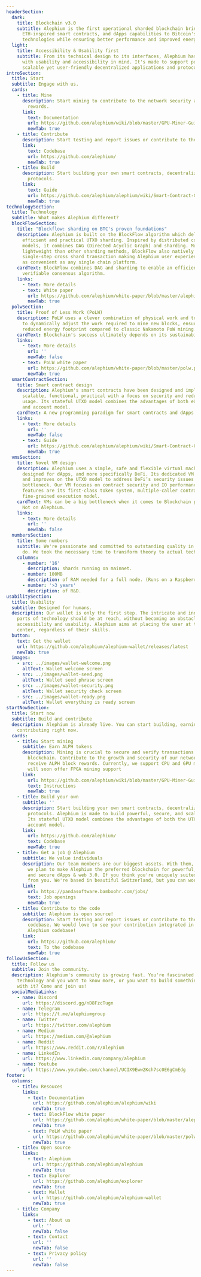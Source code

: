 ```yaml
---
headerSection:
  dark:
    title: Blockchain v3.0
    subtitle: Alephium is the first operational sharded blockchain bringing scalability, 
      ETH-inspired smart contracts, and dApps capabilities to Bitcoin's proven core 
      technologies while ensuring better performance and improved energy efficiency.
  light:
    title: Accessibility & Usability first
    subtitle: From its technical design to its interfaces, Alephium has been created
      with usability and accessibility in mind. It's made to support powerful,
      scalable yet user-friendly decentralized applications and protocols.
introSection:
  title: Start
  subtitle: Engage with us.
  cards:
    - title: Mine
      description: Start mining to contribute to the network security and receive ALPH 
        rewards.
      link:
        text: Documentation
        url: https://github.com/alephium/wiki/blob/master/GPU-Miner-Guide.md
        newTab: true
    - title: Contribute
      description: Start testing and report issues or contribute to the Alephium codebase.
      link:
        text: Codebase
        url: https://github.com/alephium/
        newTab: true
    - title: Build
      description: Start building your own smart contracts, decentralized apps and
        protocols.
      link:
        text: Guide
        url: https://github.com/alephium/alephium/wiki/Smart-Contract-Guide
        newTab: true
technologySection:
  title: Technology
  subtitle: What makes Alephium different?
  blockFlowSection:
    title: "Blockflow: sharding on BTC's proven foundations"
    description: Alephium is built on the BlockFlow algorithm which delivers 
      efficient and practical UTXO sharding. Inspired by distributed computing 
      models, it combines DAG (Directed Acyclic Graph) and sharding. Much more 
      lightweight than other sharding methods, BlockFlow also natively supports 
      single-step cross shard transaction making Alephium user experience just 
      as convenient as any single chain platform.
    cardText: BlockFlow combines DAG and sharding to enable an efficient, secure and
      verifiable consensus algorithm.
    links:
      - text: More details
      - text: White paper
        url: https://github.com/alephium/white-paper/blob/master/alephium.pdf
        newTab: true
  polwSection:
    title: Proof of Less Work (PoLW)
    description: PoLW uses a clever combination of physical work and token economics
      to dynamically adjust the work required to mine new blocks, ensuring a
      reduced energy footprint compared to classic Nakamoto PoW mining.
    cardText: Blockchain's success ultimately depends on its sustainability.
    links:
      - text: More details
        url: ''
        newTab: false
      - text: PoLW white paper
        url: https://github.com/alephium/white-paper/blob/master/polw.pdf
        newTab: true
  smartContractSection:
    title: Smart contract design
    description: Alephium's smart contracts have been designed and implemented to be
      scalable, functional, practical with a focus on security and reduced state
      usage. Its stateful UTXO model combines the advantages of both eUTXO model
      and account model.
    cardText: A new programming paradigm for smart contracts and dApps.
    links:
      - text: More details
        url: ''
        newTab: false
      - text: Guide
        url: https://github.com/alephium/alephium/wiki/Smart-Contract-Guide
        newTab: true
  vmsSection:
    title: Novel VM design
    description: Alephium uses a simple, safe and flexible virtual machine 
      designed for dApps, and more specifically DeFi. Its dedicated VM leverages 
      and improves on the UTXO model to address DeFi’s security issues and execution 
      bottleneck. Our VM focuses on contract security and IO performance. The key 
      features are its first-class token system, multiple-caller contract and 
      fine-grained execution model. 
    cardText: VMs can be a big bottleneck when it comes to Blockchain performances.
      Not on Alephium.
    links:
      - text: More details
        url: ''
        newTab: false
  numbersSection:
    title: Some numbers
    subtitle: We're passionate and committed to outstanding quality in everything we
      do. We took the necessary time to transform theory to actual technologies.
    columns:
      - number: '16'
        description: shards running on mainnet.
      - number: 100MB
        description: of RAM needed for a full node. (Runs on a Raspberry-Pi.)
      - number: '>3 years'
        description: of R&D.
usabilitySection:
  title: Usability
  subtitle: Designed for humans.
  description: Our wallet is only the first step. The intricate and innovative
    parts of technology should be at reach, without becoming an obstacle to
    accessibility and usability. Alephium aims at placing the user at the
    center, regardless of their skills.
  button:
    text: Get the wallet
    url: https://github.com/alephium/alephium-wallet/releases/latest
    newTab: true
  images:
    - src: ../images/wallet-welcome.png
      altText: Wallet welcome screen
    - src: ../images/wallet-seed.png
      altText: Wallet seed phrase screen
    - src: ../images/wallet-security.png
      altText: Wallet security check screen
    - src: ../images/wallet-ready.png
      altText: Wallet everything is ready screen
startNowSection:
  title: Start now
  subtitle: Build and contribute
  description: Alephium is already live. You can start building, earning, and
    contributing right now.
  cards:
    - title: Start mining
      subtitle: Earn ALPH tokens
      description: Mining is crucial to secure and verify transactions on the Alephium
        blockchain. Contribute to the growth and security of our network and
        receive ALPH block rewards. Currently, we support CPU and GPU mining and
        will soon offer FPGA mining support
      link:
        url: https://github.com/alephium/wiki/blob/master/GPU-Miner-Guide.md
        text: Instructions
        newTab: true
    - title: Build your own
      subtitle: ''
      description: Start building your own smart contracts, decentralized apps and 
        protocols. Alephium is made to build powerful, secure, and scalable dApps. 
        Its stateful UTXO model combines the advantages of both the UTXO model and 
        account model. 
      link:
        url: https://github.com/alephium/
        text: Codebase
        newTab: true
    - title: Get a job @ Alephium
      subtitle: We value individuals
      description: Our team members are our biggest assets. With them, with you, 
        we plan to make Alephium the preferred blockchain for powerful, accessible 
        and secure dApps & web 3.0. If you think you're uniquely suited to support Alephium, we want to hear 
        from you. We're based in beautiful Switzerland, but you can work from anywhere in the world.
      link:
        url: https://pandasoftware.bamboohr.com/jobs/
        text: Job openings
        newTab: true
    - title: Contribute to the code
      subtitle: Alephium is open source!
      description: Start testing and report issues or contribute to the Alephium
        codebase. We would love to see your contribution integrated in the
        Alephium codebase!
      link:
        url: https://github.com/alephium/
        text: To the codebase
        newTab: true
followUsSection:
  title: Follow us
  subtitle: Join the community.
  description: Alephium's community is growing fast. You're fascinated by the 
    technology and you want to know more, or you want to build something cool 
    with it? Come and join us!
  socialMediaLinks:
    - name: Discord
      url: https://discord.gg/nD8FzcTugn
    - name: Telegram
      url: https://t.me/alephiumgroup
    - name: Twitter
      url: https://twitter.com/alephium
    - name: Medium
      url: https://medium.com/@alephium
    - name: Reddit
      url: https://www.reddit.com/r/Alephium
    - name: LinkedIn
      url: https://www.linkedin.com/company/alephium
    - name: Youtube
      url: https://www.youtube.com/channel/UCIX9Eww2Kch7sc0E6gCmEdg
footer:
  columns:
    - title: Resouces
      links:
        - text: Documentation
          url: https://github.com/alephium/alephium/wiki
          newTab: true
        - text: BlockFlow white paper
          url: https://github.com/alephium/white-paper/blob/master/alephium.pdf
          newTab: true
        - text: PoLW white paper
          url: https://github.com/alephium/white-paper/blob/master/polw.pdf
          newTab: true
    - title: Open source
      links:
        - text: Alephium
          url: https://github.com/alephium/alephium
          newTab: true
        - text: Explorer
          url: https://github.com/alephium/explorer
          newTab: true
        - text: Wallet
          url: https://github.com/alephium/alephium-wallet
          newTab: true
    - title: Company
      links:
        - text: About us
          url: ''
          newTab: false
        - text: Contact
          url: ''
          newTab: false
        - text: Privacy policy
          url: ''
          newTab: false
---
```

